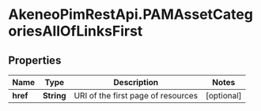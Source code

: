 # AkeneoPimRestApi.PAMAssetCategoriesAllOfLinksFirst

## Properties

Name | Type | Description | Notes
------------ | ------------- | ------------- | -------------
**href** | **String** | URI of the first page of resources | [optional] 


